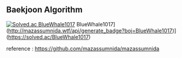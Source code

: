 ## Baekjoon Algorithm

[![Solved.ac
BlueWhale1017](http://mazassumnida.wtf/api/v2/generate_badge?boj=BlueWhale1017)](https://solved.ac/BlueWhale1017)
BlueWhale1017](http://mazassumnida.wtf/api/generate_badge?boj=BlueWhale1017)](https://solved.ac/BlueWhale1017)


reference : https://github.com/mazassumnida/mazassumnida
